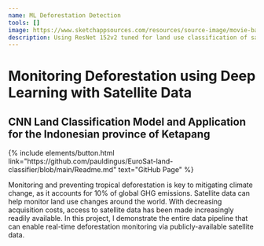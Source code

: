 ```yaml
---
name: ML Deforestation Detection
tools: []
image: https://www.sketchappsources.com/resources/source-image/movie-badges-jurajjurik.png
description: Using ResNet 152v2 tuned for land use classification of satellite image data to detect deforestation activity in Indonesia.
---
```


# Monitoring Deforestation using Deep Learning with Satellite Data
## CNN Land Classification Model and Application for the Indonesian province of Ketapang

<p class="text-center">
{% include elements/button.html link="https://github.com/pauldingus/EuroSat-land-classifier/blob/main/Readme.md" text="GitHub Page" %}
</p>

Monitoring and preventing tropical deforestation is key to mitigating climate change, as it accounts for 10% of global GHG emissions. Satellite data can help monitor land use changes around the world. With decreasing acquisition costs, access to satellite data has been made increasingly readily available. In this project, I demonstrate the entire data pipeline that can enable real-time deforestation monitoring via publicly-available satellite data.


